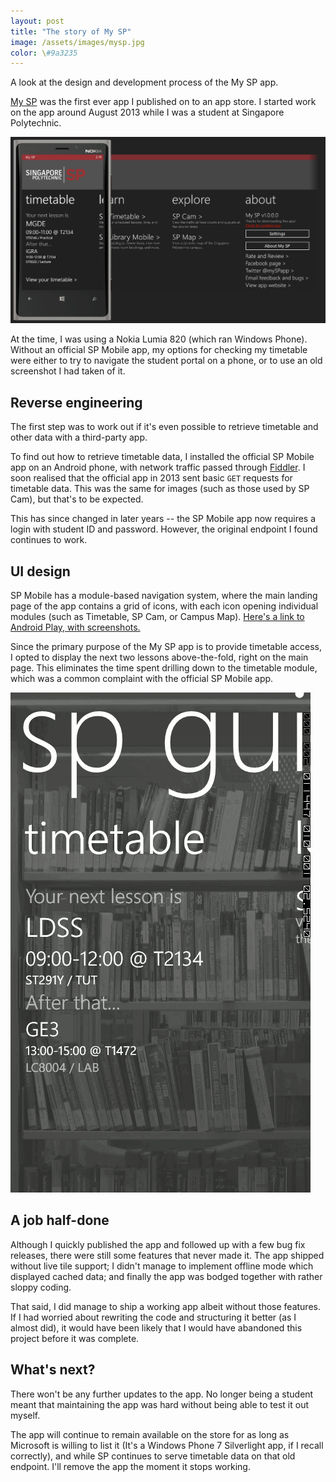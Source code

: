 ```yaml
---
layout: post
title: "The story of My SP"
image: /assets/images/mysp.jpg
color: \#9a3235
---
```


<p class="lead">A look at the design and development process of the My SP app. </p>

[My SP](/projects/mysp) was the first ever app I published on to an app store. I started work on the app around August 2013 while I was a student at Singapore Polytechnic. 

![Main page panorama control of the My SP app](/assets/images/mysp-flow.jpg)

At the time, I was using a Nokia Lumia 820 (which ran Windows Phone). Without an official SP Mobile app, my options for checking my timetable were either to try to navigate the student portal on a phone, or to use an old screenshot I had taken of it. 

## Reverse engineering

The first step was to work out if it's even possible to retrieve timetable and other data with a third-party app.

To find out how to retrieve timetable data, I installed the official SP Mobile app on an Android phone, with network traffic passed through [Fiddler](http://www.telerik.com/fiddler). I soon realised that the official app in 2013 sent basic `GET` requests for timetable data. This was the same for images (such as those used by SP Cam), but that's to be expected. 

This has since changed in later years -- the SP Mobile app now requires a login with student ID and password. However, the original endpoint I found continues to work.

## UI design

SP Mobile has a module-based navigation system, where the main landing page of the app contains a grid of icons, with each icon opening individual modules (such as Timetable, SP Cam, or Campus Map). [Here's a link to Android Play, with screenshots.](https://play.google.com/store/apps/details?id=org.sp.SPMobile)

Since the primary purpose of the My SP app is to provide timetable access, I opted to display the next two lessons above-the-fold, right on the main page. This eliminates the time spent drilling down to the timetable module, which was a common complaint with the official SP Mobile app.

![Design progression of the app](/assets/images/mysp-design.gif)

## A job half-done

Although I quickly published the app and followed up with a few bug fix releases, there were still some features that never made it. The app shipped without live tile support; I didn't manage to implement offline mode which displayed cached data; and finally the app was bodged together with rather sloppy coding. 

That said, I did manage to ship a working app albeit without those features. If I had worried about rewriting the code and structuring it better (as I almost did), it would have been likely that I would have abandoned this project before it was complete. 

## What's next?

There won't be any further updates to the app. No longer being a student meant that maintaining the app was hard without being able to test it out myself. 

The app will continue to remain available on the store for as long as Microsoft is willing to list it (It's a Windows Phone 7 Silverlight app, if I recall correctly), and while SP continues to serve timetable data on that old endpoint. I'll remove the app the moment it stops working. 
